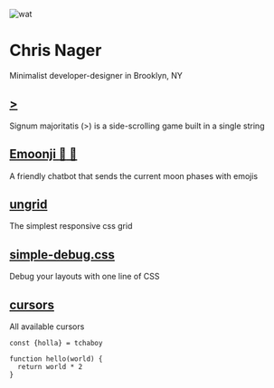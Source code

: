 ![wat](https://media.giphy.com/media/Z3J3wIvv8lGrm/giphy.gif)

# Chris Nager
Minimalist developer-designer in Brooklyn, NY

## [>](https://bit.ly/smajor)
Signum majoritatis (>) is a side-scrolling game built in a single string

## [Emoonji :full_moon_with_face: 🌝](https://bit.do/emoonji)
A friendly chatbot that sends the current moon phases with emojis

## [ungrid](https://chrisnager.github.io/ungrid)
The simplest responsive css grid

## [simple-debug.css](https://chrisnager.github.io/simple-debug.css)
Debug your layouts with one line of CSS

## [cursors](http://chrisnager.github.io/cursors)
All available cursors

```javascipt
const {holla} = tchaboy

function hello(world) {
  return world * 2
}
```
